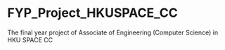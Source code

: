# FYP_Project_HKUSPACE_CC
The final year project of Associate of Engineering (Computer Science) in HKU SPACE CC

